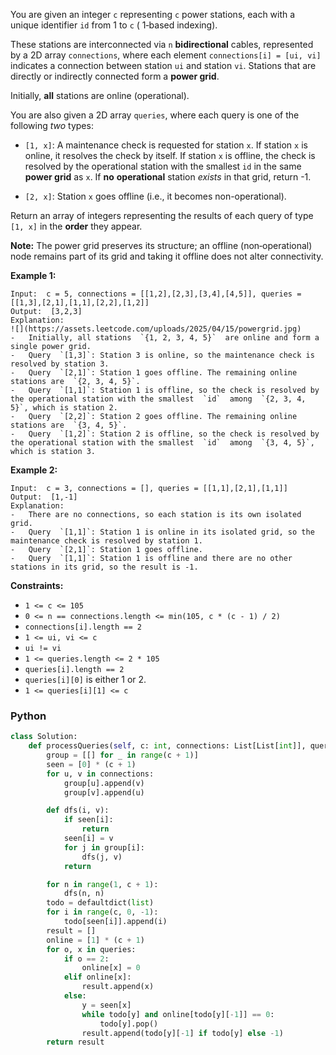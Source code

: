 You are given an integer  `c`  representing  `c`  power stations, each with a unique identifier  `id`  from 1 to  `c`  (
1‑based indexing).

These stations are interconnected via  `n`  **bidirectional**  cables, represented by a 2D array  `connections`, where
each element  `connections[i] = [ui, vi]`  indicates a connection between station  `ui`  and station  `vi`. Stations
that are directly or indirectly connected form a  **power grid**.

Initially,  **all**  stations are online (operational).

You are also given a 2D array  `queries`, where each query is one of the following  _two_  types:

- `[1, x]`: A maintenance check is requested for station  `x`. If station  `x`  is online, it resolves the check by
  itself. If station  `x`  is offline, the check is resolved by the operational station with the smallest  `id`  in the
  same  **power grid**  as  `x`. If  **no**  **operational**  station  _exists_  in that grid, return -1.

- `[2, x]`: Station  `x`  goes offline (i.e., it becomes non-operational).

Return an array of integers representing the results of each query of type  `[1, x]`  in the  **order**  they appear.

**Note:**  The power grid preserves its structure; an offline (non‑operational) node remains part of its grid and taking
it offline does not alter connectivity.

**Example 1:**

```
Input:  c = 5, connections = [[1,2],[2,3],[3,4],[4,5]], queries = [[1,3],[2,1],[1,1],[2,2],[1,2]]
Output:  [3,2,3]
Explanation:
![](https://assets.leetcode.com/uploads/2025/04/15/powergrid.jpg)
-   Initially, all stations  `{1, 2, 3, 4, 5}`  are online and form a single power grid.
-   Query  `[1,3]`: Station 3 is online, so the maintenance check is resolved by station 3.
-   Query  `[2,1]`: Station 1 goes offline. The remaining online stations are  `{2, 3, 4, 5}`.
-   Query  `[1,1]`: Station 1 is offline, so the check is resolved by the operational station with the smallest  `id`  among  `{2, 3, 4, 5}`, which is station 2.
-   Query  `[2,2]`: Station 2 goes offline. The remaining online stations are  `{3, 4, 5}`.
-   Query  `[1,2]`: Station 2 is offline, so the check is resolved by the operational station with the smallest  `id`  among  `{3, 4, 5}`, which is station 3.
```

**Example 2:**

```
Input:  c = 3, connections = [], queries = [[1,1],[2,1],[1,1]]
Output:  [1,-1]
Explanation:
-   There are no connections, so each station is its own isolated grid.
-   Query  `[1,1]`: Station 1 is online in its isolated grid, so the maintenance check is resolved by station 1.
-   Query  `[2,1]`: Station 1 goes offline.
-   Query  `[1,1]`: Station 1 is offline and there are no other stations in its grid, so the result is -1.
```

**Constraints:**

- `1 <= c <= 105`
- `0 <= n == connections.length <= min(105, c * (c - 1) / 2)`
- `connections[i].length == 2`
- `1 <= ui, vi <= c`
- `ui != vi`
- `1 <= queries.length <= 2 * 105`
- `queries[i].length == 2`
- `queries[i][0]`  is either 1 or 2.
- `1 <= queries[i][1] <= c`

### Python

```py
class Solution:
    def processQueries(self, c: int, connections: List[List[int]], queries: List[List[int]]) -> List[int]:
        group = [[] for _ in range(c + 1)]
        seen = [0] * (c + 1)
        for u, v in connections:
            group[u].append(v)
            group[v].append(u)

        def dfs(i, v):
            if seen[i]:
                return
            seen[i] = v
            for j in group[i]:
                dfs(j, v)
            return

        for n in range(1, c + 1):
            dfs(n, n)
        todo = defaultdict(list)
        for i in range(c, 0, -1):
            todo[seen[i]].append(i)
        result = []
        online = [1] * (c + 1)
        for o, x in queries:
            if o == 2:
                online[x] = 0
            elif online[x]:
                result.append(x)
            else:
                y = seen[x]
                while todo[y] and online[todo[y][-1]] == 0:
                    todo[y].pop()
                result.append(todo[y][-1] if todo[y] else -1)
        return result
```